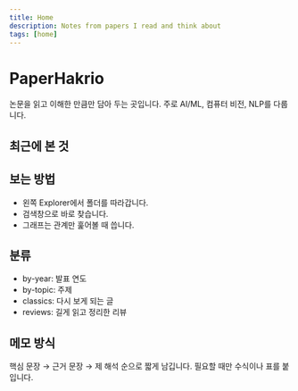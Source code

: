 ```yaml
---
title: Home
description: Notes from papers I read and think about
tags: [home]
---
```



# PaperHakrio

논문을 읽고 이해한 만큼만 담아 두는 곳입니다. 주로 AI/ML, 컴퓨터 비전, NLP를 다룹니다.

## 최근에 본 것


## 보는 방법
- 왼쪽 Explorer에서 폴더를 따라갑니다.
- 검색창으로 바로 찾습니다.
- 그래프는 관계만 훑어볼 때 씁니다.

## 분류
- by-year: 발표 연도
- by-topic: 주제
- classics: 다시 보게 되는 글
- reviews: 길게 읽고 정리한 리뷰

## 메모 방식
핵심 문장 → 근거 문장 → 제 해석 순으로 짧게 남깁니다. 필요할 때만 수식이나 표를 붙입니다.

